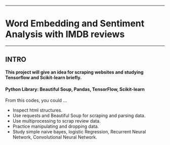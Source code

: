# 

------------
# Word Embedding and Sentiment Analysis with IMDB reviews
------------


## INTRO
#### This project will give an idea for scraping websites and studying Tensorflow and Scikit-learn briefly. 
#### Python Library: Beautiful Soup, Pandas, TensorFlow, Scikit-learn 

From this codes, you could ...
* Inspect html structures.
* Use requests and Beautiful Soup for scraping and parsing data.
* Use multiprocessing to scrap review data.
* Practice manipulating and dropping data.
* Study simple naive bayes, logistic Regression, Recurrent Neural Network, Convolutional Neural Network. 

